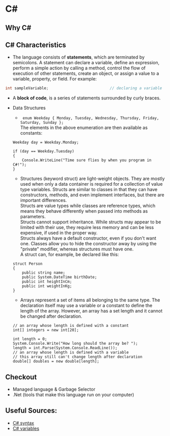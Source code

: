 # C\#

## Why C\#

## C\# Characteristics
* The language consists of **statements**, which are terminated by semicolons.  A statement can declare a variable, define an expression, perform a simple action by calling a method, control the flow of execution of other statements, create an object, or assign a value to a variable, property, or field. For example:
```C#
int sampleVariable;                           // declaring a variable
```  

* A **block of code**, is a series of statements surrounded by curly braces.

* Data Structures
  *  ``` enum Weekday { Monday, Tuesday, Wednesday, Thursday, Friday, Saturday, Sunday };``` <br/>
    The elements in the above enumeration are then available as constants:
    ```
    Weekday day = Weekday.Monday;

    if (day == Weekday.Tuesday)
    {
        Console.WriteLine("Time sure flies by when you program in C#!");
    }
    ```
  * Structures (keyword struct) are light-weight objects. They are mostly used when only a data container is required for a collection of value type variables. Structs are similar to classes in that they can have constructors, methods, and even implement interfaces, but there are important differences. <br/>
  Structs are value types while classes are reference types, which means they behave differently when passed into methods as parameters. <br/>
  Structs cannot support inheritance. While structs may appear to be limited with their use, they require less memory and can be less expensive, if used in the proper way. <br/>
  Structs always have a default constructor, even if you don't want one. Classes allow you to hide the constructor away by using the "private" modifier, whereas structures must have one. <br>
  A struct can, for example, be declared like this:
  ```
  struct Person
  {
      public string name;
      public System.DateTime birthDate;
      public int heightInCm;
      public int weightInKg;
  }
  ```

  * Arrays represent a set of items all belonging to the same type. The declaration itself may use a variable or a constant to define the length of the array. However, an array has a set length and it cannot be changed after declaration.
  ```
  // an array whose length is defined with a constant
  int[] integers = new int[20];

  int length = 0;
  System.Console.Write("How long should the array be? ");
  length = int.Parse(System.Console.ReadLine());
  // an array whose length is defined with a variable
  // this array still can't change length after declaration
  double[] doubles = new double[length];
  ```


## Checkout 
  * Managed language & Garbage Selector
  * .Net (tools that make this language run on your computer)


## Useful Sources:
* [C# syntax](https://en.wikibooks.org/wiki/C_Sharp_Programming/Syntax)
* [C# variables](https://en.wikibooks.org/wiki/C_Sharp_Programming/Variables)
